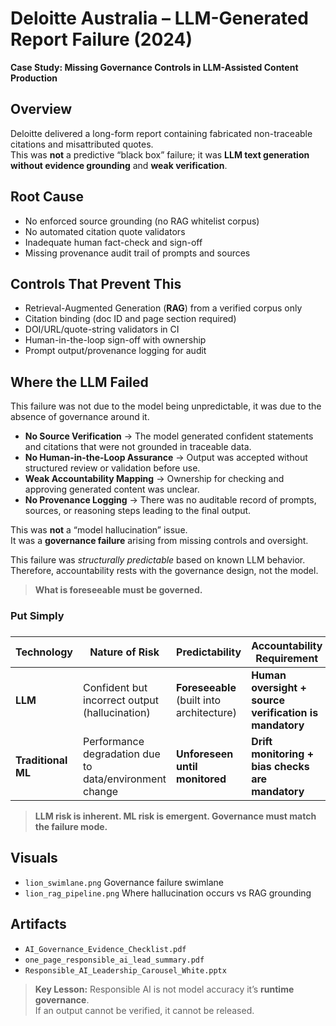﻿# Deloitte Australia – LLM-Generated Report Failure (2024)
**Case Study: Missing Governance Controls in LLM-Assisted Content Production**

## Overview
Deloitte delivered a long-form report containing fabricated non-traceable citations and misattributed quotes.  
This was **not** a predictive “black box” failure; it was **LLM text generation without evidence grounding** and **weak verification**.

## Root Cause
- No enforced source grounding (no RAG  whitelist corpus)
- No automated citation quote validators
- Inadequate human fact-check and sign-off
- Missing provenance audit trail of prompts and sources

## Controls That Prevent This
- Retrieval-Augmented Generation (**RAG**) from a verified corpus only
- Citation binding (doc ID  and page section required)
- DOI/URL/quote-string validators in CI
- Human-in-the-loop sign-off with ownership
- Prompt output/provenance logging for audit
  
## Where the LLM Failed
This failure was not due to the model being unpredictable, it was due to the absence of governance around it.
- **No Source Verification** → The model generated confident statements and citations that were not grounded in traceable data.
- **No Human-in-the-Loop Assurance** → Output was accepted without structured review or validation before use.
- **Weak Accountability Mapping** → Ownership for checking and approving generated content was unclear.
- **No Provenance Logging** → There was no auditable record of prompts, sources, or reasoning steps leading to the final output.

This was **not** a “model hallucination” issue.  
It was a **governance failure** arising from missing controls and oversight.

This failure was *structurally predictable* based on known LLM behavior. Therefore, accountability rests with the governance design, not the model.
> **What is foreseeable must be governed.**
### Put Simply

### 

| Technology      | Nature of Risk                                      | Predictability                               | Accountability Requirement                                |
|-----------------|-----------------------------------------------------|-----------------------------------------------|-----------------------------------------------------------|
| **LLM**         | Confident but incorrect output (hallucination)      | **Foreseeable** (built into architecture)     | **Human oversight + source verification is mandatory**    |
| **Traditional ML** | Performance degradation due to data/environment change | **Unforeseen until monitored**                | **Drift monitoring + bias checks are mandatory**          |

> **LLM risk is inherent. ML risk is emergent. Governance must match the failure mode.**

## Visuals
- `lion_swimlane.png`  Governance failure swimlane  
- `lion_rag_pipeline.png`  Where hallucination occurs vs RAG grounding

## Artifacts
- `AI_Governance_Evidence_Checklist.pdf`
- `one_page_responsible_ai_lead_summary.pdf`
- `Responsible_AI_Leadership_Carousel_White.pptx`

> **Key Lesson:** Responsible AI is not model accuracy  it’s **runtime governance**.  
> If an output cannot be verified, it cannot be released.
